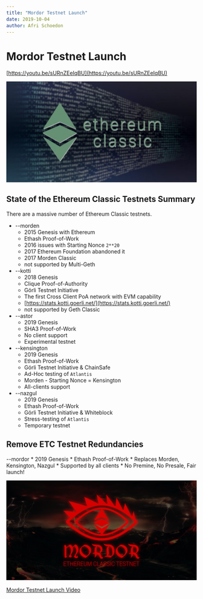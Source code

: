 ```yaml
---
title: "Mordor Testnet Launch"
date: 2019-10-04
author: Afri Schoedon
---
```


# Mordor Testnet Launch

[https://youtu.be/sURnZEeIqBU](https://youtu.be/sURnZEeIqBU)

![Mordor Testnet Launch](./logo_etc11.jpg)

## State of the Ethereum Classic Testnets Summary

There are a massive number of Ethereum Classic testnets.

* --morden
    * 2015 Genesis with Ethereum
    * Ethash Proof-of-Work
    * 2016 issues with Starting Nonce `2**20`
    * 2017 Ethereum Foundation abandoned it
    * 2017 Morden Classic
    * not supported by Multi-Geth
* --kotti
    * 2018 Genesis
    * Clique Proof-of-Authority
    * Görli Testnet Initiative
    * The first Cross Client PoA network with EVM capability
    * [https://stats.kotti.goerli.net/](https://stats.kotti.goerli.net/)
    * not supported by Geth Classic
* --astor
    * 2019 Genesis
    * SHA3 Proof-of-Work
    * No client support
    * Experimental testnet
* --kensington
    * 2019 Genesis
    * Ethash Proof-of-Work
    * Görli Testnet Initiative & ChainSafe
    * Ad-Hoc testing of `Atlantis`
    * Morden - Starting Nonce = Kensington
    * All-clients support
* --nazgul
    * 2019 Genesis
    * Ethash Proof-of-Work
    * Görli Testnet Initiative & Whiteblock
    * Stress-testing of `Atlantis`
    * Temporary testnet


## Remove ETC Testnet Redundancies

--mordor
    * 2019 Genesis
    * Ethash Proof-of-Work
    * Replaces Morden, Kensington, Nazgul
    * Supported by all clients
    * No Premine, No Presale, Fair launch!

![Mordor Testnet Launch](./mordor_wallpaper.png)

[Mordor Testnet Launch Video](https://youtu.be/sURnZEeIqBU)
